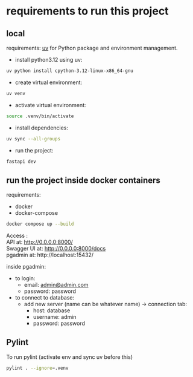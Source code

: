 # requirements to run this project

## local

requirements:
[uv](https://docs.astral.sh/uv/) for Python package and environment management.


- install python3.12 using uv:
```bash
uv python install cpython-3.12-linux-x86_64-gnu
```

- create virtual environment:
```bash
uv venv
```

- activate virtual environment:
```bash
source .venv/bin/activate
```

- install dependencies:
```bash
uv sync --all-groups
```

- run the project:
```bash
fastapi dev
```

## run the project inside docker containers
requirements:
- docker
- docker-compose

```bash
docker compose up --build
```
Access : <br>
API at: http://0.0.0.0:8000/ <br>
Swagger UI at: http://0.0.0.0:8000/docs <br>
pgadmin at: http://localhost:15432/ <br>

inside pgadmin:
- to login:<br>
    - email: admin@admin.com<br>
    - password: password<br>
- to connect to database:<br>
    - add new server (name can be whatever name) -> connection tab: <br>
        - host: database<br>
        - username: admin<br>
        - password: password<br>

## Pylint
To run pylint
(activate env and sync uv before this)
```bash
pylint . --ignore=.venv
```